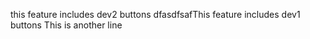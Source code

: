 this feature includes dev2 buttons
dfasdfsafThis feature includes dev1 buttons
This is another line
